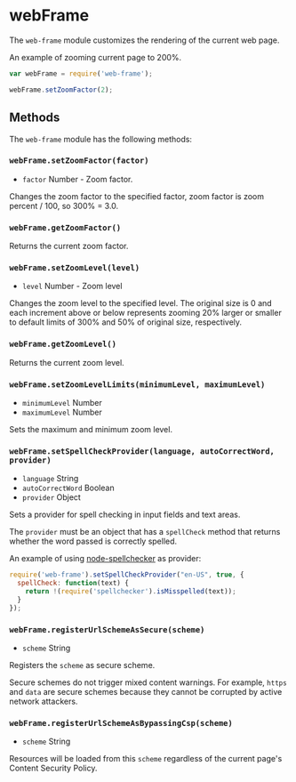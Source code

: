 # webFrame

The `web-frame` module customizes the rendering of the current web page.

An example of zooming current page to 200%.

```javascript
var webFrame = require('web-frame');

webFrame.setZoomFactor(2);
```

## Methods

The `web-frame` module has the following methods:

### `webFrame.setZoomFactor(factor)`

* `factor` Number - Zoom factor.

Changes the zoom factor to the specified factor, zoom factor is
zoom percent / 100, so 300% = 3.0.

### `webFrame.getZoomFactor()`

Returns the current zoom factor.

### `webFrame.setZoomLevel(level)`

* `level` Number - Zoom level

Changes the zoom level to the specified level. The original size is 0 and each
increment above or below represents zooming 20% larger or smaller to default
limits of 300% and 50% of original size, respectively.

### `webFrame.getZoomLevel()`

Returns the current zoom level.

### `webFrame.setZoomLevelLimits(minimumLevel, maximumLevel)`

* `minimumLevel` Number
* `maximumLevel` Number

Sets the maximum and minimum zoom level.

### `webFrame.setSpellCheckProvider(language, autoCorrectWord, provider)`

* `language` String
* `autoCorrectWord` Boolean
* `provider` Object

Sets a provider for spell checking in input fields and text areas.

The `provider` must be an object that has a `spellCheck` method that returns
whether the word passed is correctly spelled.

An example of using [node-spellchecker][spellchecker] as provider:

```javascript
require('web-frame').setSpellCheckProvider("en-US", true, {
  spellCheck: function(text) {
    return !(require('spellchecker').isMisspelled(text));
  }
});
```

### `webFrame.registerUrlSchemeAsSecure(scheme)`

* `scheme` String

Registers the `scheme` as secure scheme.

Secure schemes do not trigger mixed content warnings. For example, `https` and
`data` are secure schemes because they cannot be corrupted by active network
attackers.

### `webFrame.registerUrlSchemeAsBypassingCsp(scheme)`

* `scheme` String

Resources will be loaded from this `scheme` regardless of the current page's
Content Security Policy.

[spellchecker]: https://github.com/atom/node-spellchecker
